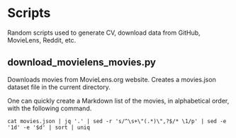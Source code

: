# Scripts

Random scripts used to generate CV, download data from GitHub, MovieLens, Reddit, etc.

## download_movielens_movies.py

Downloads movies from MovieLens.org website. Creates a movies.json dataset file in the current directory.

One can quickly create a Markdown list of the movies, in alphabetical order, with the following command.

`cat movies.json | jq '.' | sed -r 's/^\s+\"(.*)\",?$/* \1/p' | sed -e '1d' -e '$d' | sort | uniq`
